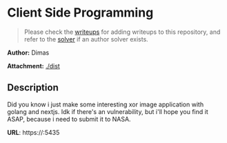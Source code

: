# Client Side Programming

> Please check the [writeups](./writeups/) for adding writeups to this repository, and refer to the [solver](./solver/) if an author solver exists.

**Author:** Dimas

**Attachment:** [./dist](./dist)


## Description
Did you know i just make some interesting xor image application with golang and nextjs.
Idk if there's an vulnerability, but i'll hope you find it ASAP, because i need to submit it to NASA.

**URL**: https://:5435
